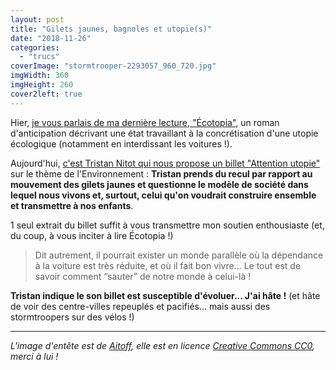 ```yaml
---
layout: post
title: "Gilets jaunes, bagnoles et utopie(s)"
date: "2018-11-26"
categories: 
  - "trucs"
coverImage: "stormtrooper-2293057_960_720.jpg"
imgWidth: 360
imgHeight: 260
cover2left: true
---
```


Hier, [je vous parlais de ma dernière lecture, "Écotopia"](/2018/11/ma-critique-de-ecotopia-dernest-callenbach/), un roman d'anticipation décrivant une état travaillant à la concrétisation d'une utopie écologique (notamment en interdissant les voitures !).

Aujourd'hui, [c'est Tristan Nitot qui nous propose un billet "Attention utopie"](https://standblog.org/blog/post/2018/11/25/Attention-utopie) sur le thème de l'Environnement : **Tristan prends du recul par rapport au mouvement des gilets jaunes et questionne le modèle de société dans lequel nous vivons et, surtout, celui qu'on voudrait construire ensemble et transmettre à nos enfants**.

1 seul extrait du billet suffit à vous transmettre mon soutien enthousiaste (et, du coup, à vous inciter à lire Écotopia !)

<blockquote class="citation">Dit autrement, il pourrait exister un monde parallèle où la dépendance à la voiture est très réduite, et où il fait bon vivre… Le tout est de savoir comment “sauter” de notre monde à celui-là !</blockquote>

**Tristan indique le son billet est susceptible d'évoluer... J'ai hâte !** (et hâte de voir des centre-villes repeuplés et pacifiés... mais aussi des stormtroopers sur des vélos !)

* * *

_L'image d'entête est de [Aitoff](https://pixabay.com/fr/users/aitoff-388338/), elle est en licence [Creative Commons CC0](https://creativecommons.org/publicdomain/zero/1.0/deed.fr), merci à lui !_
